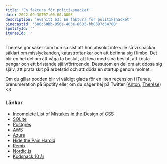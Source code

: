 ```yaml
---
title: 'En faktura för politiksnacket'
date: 2022-09-30T07:00:00.000Z
description: 'Avsnitt 63: En faktura för politiksnacket'
pinecastId: '686c60bb-956e-403e-8683-bb8397c54700'
spotifyId: ''
itunesId: ''
---
```


Therése gör saker som hon sa sist att hon absolut inte ville så vi snackar såklart om misslyckanden, katastroftankar och att befinna sig i limbo. Det blir en hel del om att våga ta beslut, att leva med sina beslut, att kosta pengar och ett bristande självförtroende. Dessutom en del om att ddosa sig själv, att prata skit på arbetstid och att döda en startup genom molnet.

Om du gillar podden blir vi väldigt glada för en liten recension i iTunes, prenumeration på Spotify eller om du säger hej på Twitter ([Anton](https://twitter.com/Awnton), [Therése](https://twitter.com/tkomstadius)) &lt;3

### Länkar

- [Incomplete List of Mistakes in the Design of CSS](https://wiki.csswg.org/ideas/mistakes)
- [SQLite](https://www.sqlite.org/index.html)
- [Postgres](https://www.postgresql.org/)
- [AWS](https://aws.amazon.com/)
- [Azure](https://azure.microsoft.com/en-us/)
- [Hide the Pain Harold](https://knowyourmeme.com/photos/1651012-hide-the-pain-harold)
- [Remix](https://remix.run/)
- [Nordic.js](https://nordicjs.com/2022)
- [Kodsnack 10 år](https://kodsnack10.confetti.events/)
